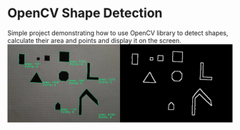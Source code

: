 # OpenCV Shape Detection
Simple project demonstrating how to use OpenCV library to detect shapes, calculate their area and points and display it on the screen.
![Shape Detection](src/main/resources/shape-detection.jpg "Shape Detection")